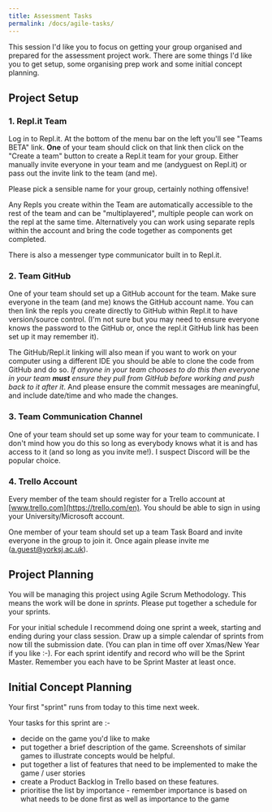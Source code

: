 ```yaml
---
title: Assessment Tasks
permalink: /docs/agile-tasks/
---
```


This session I'd like you to focus on getting your group organised and prepared for the assessment project work. There are some things I'd like you to get setup, some organising prep work and some initial concept planning.

## Project Setup

### 1. Repl.it Team

Log in to Repl.it. At the bottom of the menu bar on the left you'll see "Teams BETA" link. **One** of your team should click on that link then click on the "Create a team" button to create a Repl.it team for your group. Either manually invite everyone in your team and me (andyguest on Repl.it) or pass out the invite link to the team (and me).   

Please pick a sensible name for your group, certainly nothing offensive!  

Any Repls you create within the Team are automatically accessible to the rest of the team and can be "multiplayered", multiple people can work on the repl at the same time. Alternatively you can work using separate repls within the account and bring the code together as components get completed.  

There is also a messenger type communicator built in to Repl.it.  

### 2. Team GitHub

One of your team should set up a GitHub account for the team. Make sure everyone in the team (and me) knows the GitHub account name. You can then link the repls you create directly to GitHub within Repl.it to have version/source control. (I'm not sure but you may need to ensure everyone knows the password to the GitHub or, once the repl.it GitHub link has been set up it may remember it).  

The GitHub/Repl.it linking will also mean if you want to work on your computer using a different IDE you should be able to clone the code from GitHub and do so. *If anyone in your team chooses to do this then everyone in your team **must** ensure they pull from GitHub before working and push back to it after it*. And please ensure the commit messages are meaningful, and include date/time and who made the changes.  

### 3. Team Communication Channel

One of your team should set up some way for your team to communicate. I don't mind how you do this so long as everybody knows what it is and has access to it (and so long as you invite me!). I suspect Discord will be the popular choice.  

### 4. Trello Account

Every member of the team should register for a Trello account at [www.trello.com](https://trello.com/en). You should be able to sign in using your University/Microsoft account.  

One member of your team should set up a team Task Board and invite everyone in the group to join it. Once again please invite me (a.guest@yorksj.ac.uk).  

## Project Planning

You will be managing this project using Agile Scrum Methodology. This means the work will be done in *sprints*. Please put together a schedule for your sprints.

For your initial schedule I recommend doing one sprint a week, starting and ending during your class session. Draw up a simple calendar of sprints from now till the submission date. (You can plan in time off over Xmas/New Year if you like :-). For each sprint identify and record who will be the Sprint Master. Remember you each have to be Sprint Master at least once.  

## Initial Concept Planning

Your first "sprint" runs from today to this time next week.  

Your tasks for this sprint are :-  
* decide on the game you'd like to make
* put together a brief description of the game. Screenshots of similar games to illustrate concepts would be helpful.
* put together a list of features that need to be implemented to make the game / user stories
* create a Product Backlog in Trello based on these features.
* prioritise the list by importance - remember importance is based on what needs to be done first as well as importance to the game



